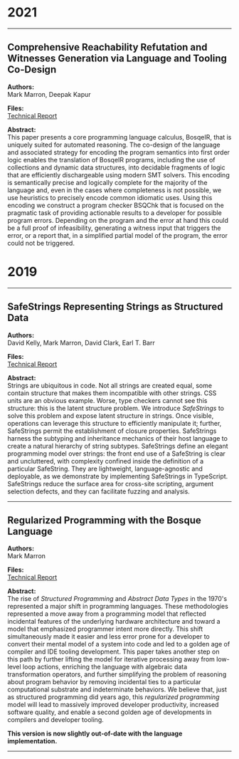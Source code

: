 # 2021

---

## <a name="Validator"></a> Comprehensive Reachability Refutation and Witnesses Generation via Language and Tooling Co-Design
**Authors:**\
Mark Marron, Deepak Kapur

**Files:**\
[Technical Report](https://www.microsoft.com/en-us/research/uploads/prod/2021/08/BosqueIR.pdf)

**Abstract:**\
This paper presents a core programming language calculus, BosqeIR, that is uniquely suited for automated reasoning. The co-design of the language and associated strategy for encoding the program semantics into first order logic enables the translation of BosqeIR programs, including the use of collections and dynamic data structures, into decidable fragments of logic that are efficiently dischargeable using modern SMT solvers. This encoding is semantically precise and logically complete for the majority of the language and, even in the cases where completeness is not possible, we use heuristics to precisely encode common idiomatic uses. Using this encoding we construct a program checker BSQChk that is focused on the pragmatic task of providing actionable results to a developer for possible program errors. Depending on the program and the error at hand this could be a full proof of infeasibility, generating a witness input that triggers the error, or a report that, in a simplified partial model of the program, the error could not be triggered.

# 2019

---

## <a name="SafeStrings"></a> SafeStrings Representing Strings as Structured Data
**Authors:**\
David Kelly, Mark Marron, David Clark, Earl T. Barr

**Files:**\
[Technical Report](https://arxiv.org/pdf/1904.11254.pdf)

**Abstract:**\
Strings are ubiquitous in code. Not all strings are created equal, some contain structure that makes them incompatible with other strings. CSS units are an obvious example. Worse, type checkers cannot see this structure: this is the latent structure problem. We introduce _SafeStrings_ to solve this problem and expose latent structure in strings. Once visible, operations can leverage this structure to efficiently manipulate it; further, SafeStrings permit the establishment of closure properties. SafeStrings harness the subtyping and inheritance mechanics of their host language to create a natural hierarchy of string subtypes. SafeStrings define an elegant programming model over strings: the front end use of a SafeString is clear and uncluttered, with complexity confined inside the definition of a particular SafeString. They are lightweight, language-agnostic and deployable, as we demonstrate by implementing SafeStrings in TypeScript. SafeStrings reduce the surface area for cross-site scripting, argument selection defects, and they can facilitate fuzzing and analysis.

---

## <a name="Regularized-Programming"></a> Regularized Programming with the Bosque Language
**Authors:**\
Mark Marron

**Files:**\
[Technical Report](https://www.microsoft.com/en-us/research/publication/regularized-programming-with-the-bosque-language/)

**Abstract:**\
The rise of _Structured Programming_ and _Abstract Data Types_ in the 1970's represented a major shift in programming languages. These methodologies represented a move away from a programming model that reflected incidental features of the underlying hardware architecture and toward a model that emphasized programmer intent more directly. This shift simultaneously made it easier and less error prone for a developer to convert their mental model of a system into code and led to a golden age of compiler and IDE tooling development. This paper takes another step on this path by further lifting the model for iterative processing away from low-level loop actions, enriching the language with algebraic data transformation operators, and further simplifying the problem of reasoning about program behavior by removing incidental ties to a particular computational substrate and indeterminate behaviors. We believe that, just as structured programming did years ago, this _regularized programming_ model will lead to massively improved developer productivity, increased software quality, and enable a second golden age of developments in compilers and developer tooling.

**This version is now slightly out-of-date with the language implementation.**

---

